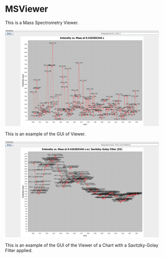 # MSViewer
This is a Mass Spectrometry Viewer.

![Alt text](https://github.com/rjdesposito/MSViewer/blob/master/Chart.png?raw=true "GUI of Viewer")

This is an example of the GUI of Viewer.

![Alt text](https://github.com/rjdesposito/MSViewer/blob/master/Savitzky-Golay%20Chart.png?raw=true "GUI of Viewer w/ Savitzky-Golay")

This is an example of the GUI of the Viewer of a Chart with a Savitzky-Golay Filter applied.
